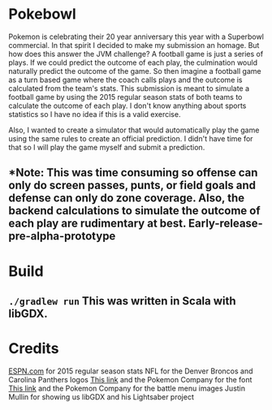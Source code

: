 # Pokebowl

Pokemon is celebrating their 20 year anniversary this year with a Superbowl commercial. In that spirit I decided to make my submission an homage.
But how does this answer the JVM challenge? A football game is just a series of plays. If we could predict the outcome of each play, the culmination would naturally predict the outcome of the game. So then imagine a football game as a turn based game where the coach calls plays and the outcome is calculated from the team's stats. This submission is meant to simulate a football game by using the 2015 regular season stats of both teams to calculate the outcome of each play. I don't know anything about sports statistics so I have no idea if this is a valid exercise.

Also, I wanted to create a simulator that would automatically play the game using the same rules to create an official prediction. I didn't have time for that so I will play the game myself and submit a prediction.

*Note: This was time consuming so offense can only do screen passes, punts, or field goals and defense can only do zone coverage. Also, the backend calculations to simulate the outcome of each play are rudimentary at best. Early-release-pre-alpha-prototype 
---

# Build

`./gradlew run`
This was written in Scala with libGDX.
---

# Credits

[ESPN.com](http://espn.go.com/nfl/statistics) for 2015 regular season stats
NFL for the Denver Broncos and Carolina Panthers logos
[This link](http://www.fontspace.com/jackster-productions/pokemon-gb) and the Pokemon Company for the font
[This link](http://www.spriters-resource.com/game_boy_gbc/pokemonredblue/sheet/8739/) and the Pokemon Company for the battle menu images
Justin Mullin for showing us libGDX and his Lightsaber project
